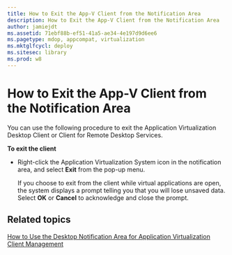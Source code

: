 ```yaml
---
title: How to Exit the App-V Client from the Notification Area
description: How to Exit the App-V Client from the Notification Area
author: jamiejdt
ms.assetid: 71ebf88b-ef51-41a5-ae34-4e197d9d6ee6
ms.pagetype: mdop, appcompat, virtualization
ms.mktglfcycl: deploy
ms.sitesec: library
ms.prod: w8
---
```



# How to Exit the App-V Client from the Notification Area


You can use the following procedure to exit the Application Virtualization Desktop Client or Client for Remote Desktop Services.

**To exit the client**

-   Right-click the Application Virtualization System icon in the notification area, and select **Exit** from the pop-up menu.

    If you choose to exit from the client while virtual applications are open, the system displays a prompt telling you that you will lose unsaved data. Select **OK** or **Cancel** to acknowledge and close the prompt.

## Related topics


[How to Use the Desktop Notification Area for Application Virtualization Client Management](how-to-use-the-desktop-notification-area-for-application-virtualization-client-management.md)

 

 





